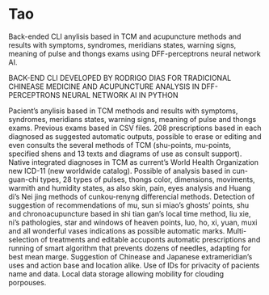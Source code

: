 # Tao
Back-ended CLI anylisis based in TCM and acupuncture methods and results with symptoms, syndromes, meridians states, warning signs, meaning of pulse and thongs exams using DFF-perceptrons neural network AI.

BACK-END CLI DEVELOPED BY RODRIGO DIAS FOR TRADICIONAL CHINEASE MEDICINE AND ACUPUNCTURE ANALYSIS IN DFF-PERCEPTRONS NEURAL NETWORK AI IN PYTHON

Pacient’s anylisis based in TCM methods and results with symptoms, syndromes, meridians states, warning signs, meaning of pulse and thongs exams.
Previous exams based in CSV files.
208 prescriptions based in each diagnosed as suggested automatic outputs, possible to erase or editing and even consults the several methods of TCM (shu-points, mu-points, specified shens and 13 texts and diagrams of use as consult support).
Native integrated diagnoses in TCM as current’s World Health Organization new ICD-11 (new worldwide catalog).
Possible of analysis based in cun-guan-chi types, 28 types of pulses, thongs color, dimensions, moviments, warmith and humidity states, as also skin, pain, eyes analysis and Huang di’s Nei jing methods of cunkou-renyng differencial methods.
Detection of suggestion of recommendations of mu, sun si miao’s ghosts’ points, shu and chronoacupuncture based in shi tian gan’s local time method, liu xie, ni’s pathologies, star and windows of heaven points, luo, ho, xi, yuan, muxi and all wonderful vases indications as possible automatic marks.
Multi-selection of treatments and editable accuponts automatic prescriptions and running of smart algorithm that prevents dozens of needles, adapting for best mean marge.
Suggestion of Chinease and Japanese extrameridian’s uses and action base and location alike.
Use of IDs for privacity of pacients name and data.
Local data storage allowing mobility for clouding porpouses.
